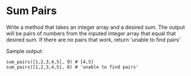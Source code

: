 # Sum Pairs

Write a method that takes an integer array and a desired sum. The output will be pairs of numbers from the inputed integer array that equal that desired sum. If there are no pairs that work, return 'unable to find pairs'

Sample output:
```
sum_pairs([1,2,3,4,5], 9) # [4,5]
sum_pairs([1,2,3,4,5], 8) # 'unable to find pairs'
```
